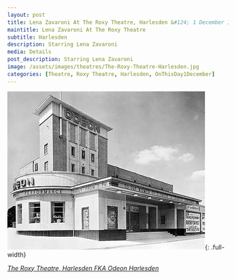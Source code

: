 ```yaml
---
layout: post
title: Lena Zavaroni At The Roxy Theatre, Harlesden &#124; 1 December 1977
maintitle: Lena Zavaroni At The Roxy Theatre
subtitle: Harlesden
description: Starring Lena Zavaroni
media: Details
post_description: Starring Lena Zavaroni
image: /assets/images/theatres/The-Roxy-Theatre-Harlesden.jpg
categories: [Theatre, Roxy Theatre, Harlesden, OnThisDay1December]
---
```


![](/assets/images/theatres/The-Roxy-Theatre-Harlesden.jpg){: .full-width}

<cite>[The Roxy Theatre, Harlesden FKA Odeon Harlesden](http://cinematreasures.org/theaters/14787/photos)</cite>
